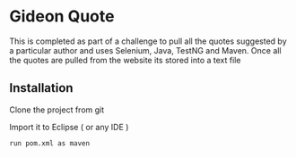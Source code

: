 # Gideon Quote

This is completed as part of a challenge to pull all the quotes suggested by a particular author and uses Selenium, Java, TestNG and Maven. Once all the quotes are pulled from the website its stored into a text file

## Installation

Clone the project from git

Import it to Eclipse ( or any IDE )


```bash
run pom.xml as maven
```
